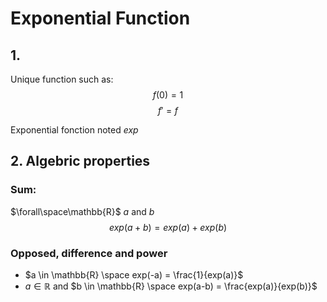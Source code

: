 # Exponential Function

## 1. 

Unique function such as:
$$f(0) = 1$$
$$f' = f$$

Exponential fonction noted $exp$

## 2. Algebric properties

### Sum:

$\forall\space\mathbb{R}$ $a$ and $b$
$$exp(a+b) = exp(a) + exp(b)$$

### Opposed, difference and power

- $a \in \mathbb{R} \space exp(-a) = \frac{1}{exp(a)}$
- $a \in \mathbb{R}$ and $b \in \mathbb{R} \space exp(a-b) = \frac{exp(a)}{exp(b)}$